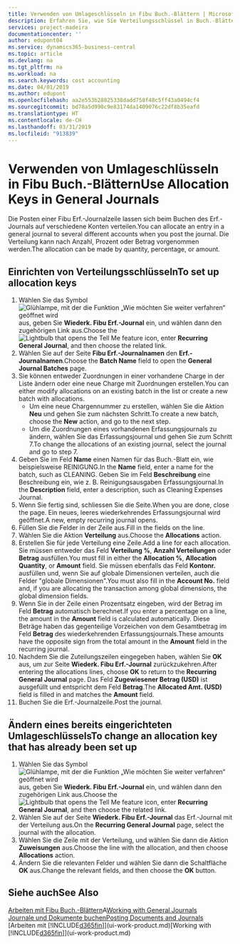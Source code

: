 ```yaml
---
title: Verwenden von Umlageschlüsseln in Fibu Buch.-Blättern | Microsoft Docs
description: Erfahren Sie, wie Sie Verteilungsschlüssel in Buch.-Blättern verwenden können.
services: project-madeira
documentationcenter: ''
author: edupont04
ms.service: dynamics365-business-central
ms.topic: article
ms.devlang: na
ms.tgt_pltfrm: na
ms.workload: na
ms.search.keywords: cost accounting
ms.date: 04/01/2019
ms.author: edupont
ms.openlocfilehash: aa2e553b28825338dadd758f48c5ff43a0494cf4
ms.sourcegitcommit: bd78a5d990c9e83174da1409076c22df8b35eafd
ms.translationtype: HT
ms.contentlocale: de-CH
ms.lasthandoff: 03/31/2019
ms.locfileid: "913839"
---
```

# <a name="use-allocation-keys-in-general-journals"></a><span data-ttu-id="4aab0-103">Verwenden von Umlageschlüsseln in Fibu Buch.-Blättern</span><span class="sxs-lookup"><span data-stu-id="4aab0-103">Use Allocation Keys in General Journals</span></span>
<span data-ttu-id="4aab0-104">Die Posten einer Fibu Erf.-Journalzeile lassen sich beim Buchen des Erf.-Journals auf verschiedene Konten verteilen.</span><span class="sxs-lookup"><span data-stu-id="4aab0-104">You can allocate an entry in a general journal to several different accounts when you post the journal.</span></span> <span data-ttu-id="4aab0-105">Die Verteilung kann nach Anzahl, Prozent oder Betrag vorgenommen werden.</span><span class="sxs-lookup"><span data-stu-id="4aab0-105">The allocation can be made by quantity, percentage, or amount.</span></span>

## <a name="to-set-up-allocation-keys"></a><span data-ttu-id="4aab0-106">Einrichten von Verteilungsschlüsseln</span><span class="sxs-lookup"><span data-stu-id="4aab0-106">To set up allocation keys</span></span>
1. <span data-ttu-id="4aab0-107">Wählen Sie das Symbol ![Glühlampe, mit der die Funktion „Wie möchten Sie weiter verfahren“ geöffnet wird](media/ui-search/search_small.png "Wie möchten Sie weiter verfahren?") aus, geben Sie **Wiederk. Fibu Erf.-Journal** ein, und wählen dann den zugehörigen Link aus.</span><span class="sxs-lookup"><span data-stu-id="4aab0-107">Choose the ![Lightbulb that opens the Tell Me feature](media/ui-search/search_small.png "Tell me what you want to do") icon, enter **Recurring General Journal**, and then choose the related link.</span></span>
2. <span data-ttu-id="4aab0-108">Wählen Sie auf der Seite **Fibu Erf.-Journalnamen** den **Erf.-Journalnamen**.</span><span class="sxs-lookup"><span data-stu-id="4aab0-108">Choose the **Batch Name** field to open the **General Journal Batches** page.</span></span>
3. <span data-ttu-id="4aab0-109">Sie können entweder Zuordnungen in einer vorhandene Charge in der Liste ändern oder eine neue Charge mit Zuordnungen erstellen.</span><span class="sxs-lookup"><span data-stu-id="4aab0-109">You can either modify allocations on an existing batch in the list or create a new batch with allocations.</span></span>
   * <span data-ttu-id="4aab0-110">Um eine neue Chargennummer zu erstellen, wählen Sie die Aktion **Neu** und gehen Sie zum nächsten Schritt.</span><span class="sxs-lookup"><span data-stu-id="4aab0-110">To create a new batch, choose the **New** action, and go to the next step.</span></span>
   * <span data-ttu-id="4aab0-111">Um die Zuordnungen eines vorhandenen Erfassungsjournals zu ändern, wählen Sie das Erfassungsjournal und gehen Sie zum Schritt 7.</span><span class="sxs-lookup"><span data-stu-id="4aab0-111">To change the allocations of an existing journal, select the journal and go to step 7.</span></span>    
4. <span data-ttu-id="4aab0-112">Geben Sie im Feld **Name** einen Namen für das Buch.-Blatt ein, wie beispielsweise REINIGUNG.</span><span class="sxs-lookup"><span data-stu-id="4aab0-112">In the **Name** field, enter a name for the batch, such as CLEANING.</span></span> <span data-ttu-id="4aab0-113">Geben Sie im Feld **Beschreibung** eine Beschreibung ein, wie z. B. Reinigungsausgaben Erfassungsjournal.</span><span class="sxs-lookup"><span data-stu-id="4aab0-113">In the **Description** field, enter a description, such as Cleaning Expenses Journal.</span></span>
5. <span data-ttu-id="4aab0-114">Wenn Sie fertig sind, schliessen Sie die Seite.</span><span class="sxs-lookup"><span data-stu-id="4aab0-114">When you are done, close the page.</span></span> <span data-ttu-id="4aab0-115">Ein neues, leeres wiederkehrendes Erfassungsjournal wird geöffnet.</span><span class="sxs-lookup"><span data-stu-id="4aab0-115">A new, empty recurring journal opens.</span></span>
6. <span data-ttu-id="4aab0-116">Füllen Sie die Felder in der Zeile aus.</span><span class="sxs-lookup"><span data-stu-id="4aab0-116">Fill in the fields on the line.</span></span>
7. <span data-ttu-id="4aab0-117">Wählen Sie die Aktion **Verteilung** aus.</span><span class="sxs-lookup"><span data-stu-id="4aab0-117">Choose the **Allocations** action.</span></span>
8. <span data-ttu-id="4aab0-118">Erstellen Sie für jede Verteilung eine Zeile.</span><span class="sxs-lookup"><span data-stu-id="4aab0-118">Add a line for each allocation.</span></span> <span data-ttu-id="4aab0-119">Sie müssen entweder das Feld **Verteilung %**, **Anzahl Verteilungen** oder **Betrag** ausfüllen.</span><span class="sxs-lookup"><span data-stu-id="4aab0-119">You must fill in either the **Allocation %**, **Allocation Quantity**, or **Amount** field.</span></span> <span data-ttu-id="4aab0-120">Sie müssen ebenfalls das Feld **Kontonr.** ausfüllen und, wenn Sie auf globale Dimensionen verteilen, auch die Felder "globale Dimensionen".</span><span class="sxs-lookup"><span data-stu-id="4aab0-120">You must also fill in the **Account No.** field and, if you are allocating the transaction among global dimensions, the global dimension fields.</span></span>
9. <span data-ttu-id="4aab0-121">Wenn Sie in der Zeile einen Prozentsatz eingeben, wird der Betrag im Feld **Betrag** automatisch berechnet.</span><span class="sxs-lookup"><span data-stu-id="4aab0-121">If you enter a percentage on a line, the amount in the **Amount** field is calculated automatically.</span></span> <span data-ttu-id="4aab0-122">Diese Beträge haben das gegenteilige Vorzeichen von dem Gesamtbetrag im Feld **Betrag** des wiederkehrenden Erfassungsjournals.</span><span class="sxs-lookup"><span data-stu-id="4aab0-122">These amounts have the opposite sign from the total amount in the **Amount** field in the recurring journal.</span></span>
10. <span data-ttu-id="4aab0-123">Nachdem Sie die Zuteilungszeilen eingegeben haben, wählen Sie **OK** aus, um zur Seite **Wiederk. Fibu Erf.-Journal** zurückzukehren.</span><span class="sxs-lookup"><span data-stu-id="4aab0-123">After entering the allocations lines, choose **OK** to return to the **Recurring General Journal** page.</span></span> <span data-ttu-id="4aab0-124">Das Feld **Zugewiesener Betrag (USD)** ist ausgefüllt und entspricht dem Feld **Betrag**.</span><span class="sxs-lookup"><span data-stu-id="4aab0-124">The **Allocated Amt. (USD)** field is filled in and matches the **Amount** field.</span></span>
11. <span data-ttu-id="4aab0-125">Buchen Sie die Erf.-Journalzeile.</span><span class="sxs-lookup"><span data-stu-id="4aab0-125">Post the journal.</span></span>

## <a name="to-change-an-allocation-key-that-has-already-been-set-up"></a><span data-ttu-id="4aab0-126">Ändern eines bereits eingerichteten Umlageschlüssels</span><span class="sxs-lookup"><span data-stu-id="4aab0-126">To change an allocation key that has already been set up</span></span>
1. <span data-ttu-id="4aab0-127">Wählen Sie das Symbol ![Glühlampe, mit der die Funktion „Wie möchten Sie weiter verfahren“ geöffnet wird](media/ui-search/search_small.png "Wie möchten Sie weiter verfahren?") aus, geben Sie **Wiederk. Fibu Erf.-Journal** ein, und wählen dann den zugehörigen Link aus.</span><span class="sxs-lookup"><span data-stu-id="4aab0-127">Choose the ![Lightbulb that opens the Tell Me feature](media/ui-search/search_small.png "Tell me what you want to do") icon, enter **Recurring General Journal**, and then choose the related link.</span></span>
2. <span data-ttu-id="4aab0-128">Wählen Sie auf der Seite **Wiederk. Fibu Erf.-Journal** das Erf.-Journal mit der Verteilung aus.</span><span class="sxs-lookup"><span data-stu-id="4aab0-128">On the **Recurring General Journal** page, select the journal with the allocation.</span></span>
3. <span data-ttu-id="4aab0-129">Wählen Sie die Zeile mit der Verteilung, und wählen Sie dann die Aktion **Zuweisungen** aus.</span><span class="sxs-lookup"><span data-stu-id="4aab0-129">Choose the line with the allocation, and then choose **Allocations** action.</span></span>
4. <span data-ttu-id="4aab0-130">Ändern Sie die relevanten Felder und wählen Sie dann die Schaltfläche **OK** aus.</span><span class="sxs-lookup"><span data-stu-id="4aab0-130">Change the relevant fields, and then choose the **OK** button.</span></span>

## <a name="see-also"></a><span data-ttu-id="4aab0-131">Siehe auch</span><span class="sxs-lookup"><span data-stu-id="4aab0-131">See Also</span></span>
<span data-ttu-id="4aab0-132">[Arbeiten mit Fibu Buch.-Blättern](ui-work-general-journals.md)A</span><span class="sxs-lookup"><span data-stu-id="4aab0-132">[Working with General Journals](ui-work-general-journals.md)</span></span>  
[<span data-ttu-id="4aab0-133">Journale und Dokumente buchen</span><span class="sxs-lookup"><span data-stu-id="4aab0-133">Posting Documents and Journals</span></span>](ui-post-documents-journals.md)  
<span data-ttu-id="4aab0-134">[Arbeiten mit [!INCLUDE[d365fin](includes/d365fin_md.md)]](ui-work-product.md)</span><span class="sxs-lookup"><span data-stu-id="4aab0-134">[Working with [!INCLUDE[d365fin](includes/d365fin_md.md)]](ui-work-product.md)</span></span>
